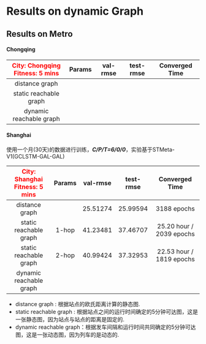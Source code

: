 # Results on dynamic Graph

## Results on Metro

#### Chongqing

| <font color='red'>**City: Chongqing<br />Fitness: 5 mins**</font> | Params | val-rmse | test-rmse | Converged Time |
| :----------------------------------------------------------: | :----: | :------: | :-------: | :------------: |
|                        distance graph                        |        |          |           |                |
|                    static reachable graph                    |        |          |           |                |
|                   dynamic reachable graph                    |        |          |           |                |

#### Shanghai

使用一个月(30天)的数据进行训练，***C/P/T=6/0/0***，实验基于STMeta-V1(GCLSTM-GAL-GAL)

| <font color='red'>**City: Shanghai<br />Fitness: 5 mins**</font> | Params | val-rmse | test-rmse |      Converged Time      |
| :----------------------------------------------------------: | :----: | :------: | :-------: | :----------------------: |
|                        distance graph                        |        | 25.51274 | 25.99594  |       3188 epochs        |
|                    static reachable graph                    | 1-hop  | 41.23481 | 37.46707  | 25.20 hour / 2039 epochs |
|                    static reachable graph                    | 2-hop  | 40.99424 | 37.32953  | 22.53 hour / 1819 epochs |
|                   dynamic reachable graph                    |        |          |           |                          |

* distance graph : 根据站点的欧氏距离计算的静态图.
* static reachable graph  : 根据站点之间的运行时间确定的5分钟可达图，这是一张静态图，因为站点与站点的距离是固定的.
* dynamic reachable graph：根据发车间隔和运行时间共同确定的5分钟可达图，这是一张动态图，因为列车的是动态的.


